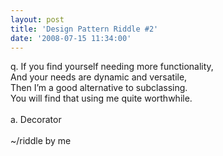 ```yaml
---
layout: post
title: 'Design Pattern Riddle #2'
date: '2008-07-15 11:34:00'
---
```


q. If you find yourself needing more functionality,<br>And your needs are dynamic and versatile,<br>Then I’m a good alternative to subclassing.<br>You will find that using me quite worthwhile.<br><br>a. Decorator<br><br>~/riddle by me